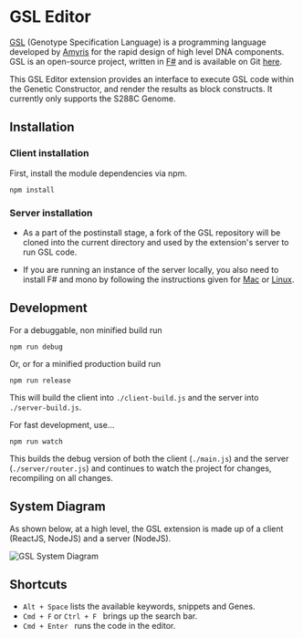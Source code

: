 # GSL Editor

[GSL](http://pubs.acs.org/doi/abs/10.1021/acssynbio.5b00194) (Genotype Specification Language) is a programming language developed by [Amyris](https://amyris.com/) for the rapid design of high level DNA components. GSL is an open-source project, written in [F#](http://fsharp.org/) and is available on Git [here](https://github.com/Amyris/GSL).

This GSL Editor extension provides an interface to execute GSL code within the Genetic Constructor, and render the results as block constructs. It currently only supports the S288C Genome.

## Installation

### Client installation
First, install the module dependencies via npm.

```npm install```

### Server installation
* As a part of the postinstall stage, a fork of the GSL repository will be cloned into the current directory and used by the extension's server to run GSL code. 

* If you are running an instance of the server locally, you also need to install F# and mono by following the instructions given for [Mac]( http://fsharp.org/use/mac/) or [Linux](http://fsharp.org/use/linux/). 


## Development

For a debuggable, non minified build run

```npm run debug```

Or, or for a minified production build run

```npm run release```

This will build the client into `./client-build.js` and the server into `./server-build.js`.

For fast development, use...

```npm run watch```

This builds the debug version of both the client (`./main.js`) and the server (`./server/router.js`) and continues to watch the project for changes, recompiling on all changes. 

## System Diagram
As shown below, at a high level, the GSL extension is made up of a client (ReactJS, NodeJS) and a server (NodeJS).

![GSL System Diagram](http://goo.gl/I7I9G5)
	
## Shortcuts
* ```Alt + Space``` lists the available keywords, snippets and Genes.
* ```Cmd + F``` or ```Ctrl + F ``` brings up the search bar.
* ```Cmd + Enter ``` runs the code in the editor.
